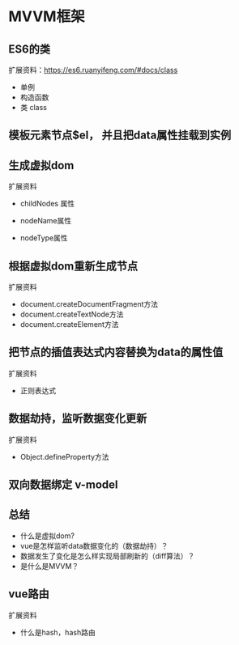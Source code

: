 # MVVM框架

## ES6的类

扩展资料：https://es6.ruanyifeng.com/#docs/class

* 单例
* 构造函数
* 类 class 



## 模板元素节点$el， 并且把data属性挂载到实例

## 生成虚拟dom

扩展资料

* childNodes 属性

* nodeName属性

* nodeType属性

  

## 根据虚拟dom重新生成节点

扩展资料

* document.createDocumentFragment方法
* document.createTextNode方法
* document.createElement方法



## 把节点的插值表达式内容替换为data的属性值 

扩展资料

* 正则表达式



## 数据劫持，监听数据变化更新

扩展资料

* Object.defineProperty方法



## 双向数据绑定 v-model



## 总结

* 什么是虚拟dom?
* vue是怎样监听data数据变化的（数据劫持）？
* 数据发生了变化是怎么样实现局部刷新的（diff算法）？
* 是什么是MVVM？



## vue路由

扩展资料

* 什么是hash，hash路由

  







